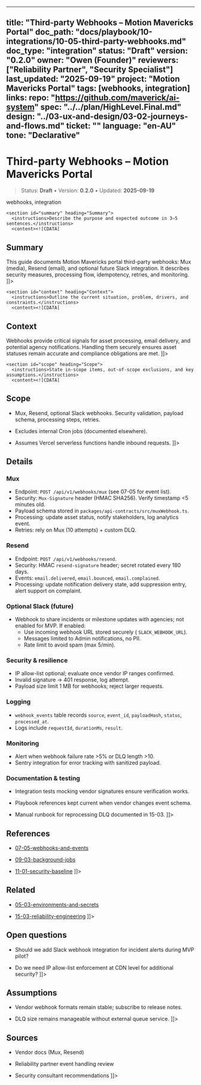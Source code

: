 <!-- ai:managed start file="docs/playbook/10-integrations/10-05-third-party-webhooks.md" responsibility="docs" strategy="replace" -->
---
title: "Third-party Webhooks – Motion Mavericks Portal"
doc_path: "docs/playbook/10-integrations/10-05-third-party-webhooks.md"
doc_type: "integration"
status: "Draft"
version: "0.2.0"
owner: "Owen (Founder)"
reviewers: ["Reliability Partner", "Security Specialist"]
last_updated: "2025-09-19"
project: "Motion Mavericks Portal"
tags: [webhooks, integration]
links:
  repo: "https://github.com/maverick/ai-system"
  spec: "../../plan/HighLevel.Final.md"
  design: "../03-ux-and-design/03-02-journeys-and-flows.md"
  ticket: "<PLACEHOLDER>"
language: "en-AU"
tone: "Declarative"
---

# Third-party Webhooks – Motion Mavericks Portal

> Status: **Draft** • Version: **0.2.0** • Updated: **2025-09-19**

<doc xmlns="urn:docs:universal"
     type="integration"
     path="docs/playbook/10-integrations/10-05-third-party-webhooks.md"
     version="0.2.0"
     status="Draft"
     owner="Owen (Founder)">

  <meta>
    <link rel="repo" href="https://github.com/maverick/ai-system"/>
    <link rel="spec" href="../../plan/HighLevel.Final.md"/>
    <link rel="design" href="../03-ux-and-design/03-02-journeys-and-flows.md"/>
    <tags>webhooks, integration</tags>
  </meta>

  <sections>

    <section id="summary" heading="Summary">
      <instructions>Describe the purpose and expected outcome in 3–5 sentences.</instructions>
      <content><![CDATA[
## Summary
This guide documents Motion Mavericks portal third-party webhooks: Mux (media), Resend (email), and optional future Slack integration. It describes security measures, processing flow, idempotency, retries, and monitoring.
]]></content>
    </section>

    <section id="context" heading="Context">
      <instructions>Outline the current situation, problem, drivers, and constraints.</instructions>
      <content><![CDATA[
## Context
Webhooks provide critical signals for asset processing, email delivery, and potential agency notifications. Handling them securely ensures asset statuses remain accurate and compliance obligations are met.
]]></content>
    </section>

    <section id="scope" heading="Scope">
      <instructions>State in-scope items, out-of-scope exclusions, and key assumptions.</instructions>
      <content><![CDATA[
## Scope
- Mux, Resend, optional Slack webhooks. Security validation, payload schema, processing steps, retries.
- Excludes internal Cron jobs (documented elsewhere).
- Assumes Vercel serverless functions handle inbound requests.
]]></content>
    </section>

    <section id="details" heading="Details">
      <content><![CDATA[
## Details

### Mux
- Endpoint: `POST /api/v1/webhooks/mux` (see 07-05 for event list).
- Security: `Mux-Signature` header (HMAC SHA256). Verify timestamp <5 minutes old.
- Payload schema stored in `packages/api-contracts/src/muxWebhook.ts`.
- Processing: update asset status, notify stakeholders, log analytics event.
- Retries: rely on Mux (10 attempts) + custom DLQ.

### Resend
- Endpoint: `POST /api/v1/webhooks/resend`.
- Security: HMAC `resend-signature` header; secret rotated every 180 days.
- Events: `email.delivered`, `email.bounced`, `email.complained`.
- Processing: update notification delivery state, add suppression entry, alert support on complaint.

### Optional Slack (future)
- Webhook to share incidents or milestone updates with agencies; not enabled for MVP. If enabled:
  - Use incoming webhook URL stored securely (
 `SLACK_WEBHOOK_URL`).
  - Messages limited to Admin notifications, no PII.
  - Rate limit to avoid spam (max 5/min).

### Security & resilience
- IP allow-list optional; evaluate once vendor IP ranges confirmed.
- Invalid signature → 401 response, log attempt.
- Payload size limit 1 MB for webhooks; reject larger requests.

### Logging
- `webhook_events` table records `source`, `event_id`, `payloadHash`, `status`, `processed_at`.
- Logs include `requestId`, `durationMs`, `result`.

### Monitoring
- Alert when webhook failure rate >5% or DLQ length >10.
- Sentry integration for error tracking with sanitized payload.

### Documentation & testing
- Integration tests mocking vendor signatures ensure verification works.
- Playbook references kept current when vendor changes event schema.
- Manual runbook for reprocessing DLQ documented in 15-03.
]]></content>
    </section>

    <section id="references" heading="References">
      <content><![CDATA[
## References
- [07-05-webhooks-and-events](../07-apis-and-contracts/07-05-webhooks-and-events.md)
- [09-03-background-jobs](../09-backend/09-03-background-jobs.md)
- [11-01-security-baseline](../11-security-and-compliance/11-01-security-baseline.md)
]]></content>
    </section>

    <section id="related" heading="Related">
      <content><![CDATA[
## Related
- [05-03-environments-and-secrets](../05-project-setup/05-03-environments-and-secrets.md)
- [15-03-reliability-engineering](../15-performance-and-reliability/15-03-reliability-engineering.md)
]]></content>
    </section>

    <section id="open_questions" heading="Open questions">
      <content><![CDATA[
## Open questions
- Should we add Slack webhook integration for incident alerts during MVP pilot?
- Do we need IP allow-list enforcement at CDN level for additional security?
]]></content>
    </section>

    <section id="assumptions" heading="Assumptions">
      <content><![CDATA[
## Assumptions
- Vendor webhook formats remain stable; subscribe to release notes.
- DLQ size remains manageable without external queue service.
]]></content>
    </section>

    <section id="sources" heading="Sources">
      <content><![CDATA[
## Sources
- Vendor docs (Mux, Resend)
- Reliability partner event handling review
- Security consultant recommendations
]]></content>
    </section>

  </sections>
</doc>
<!-- ai:managed end -->
